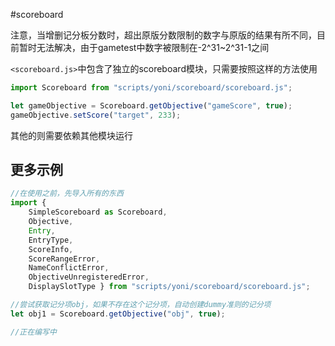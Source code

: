 #scoreboard

注意，当增删记分板分数时，超出原版分数限制的数字与原版的结果有所不同，目前暂时无法解决，由于gametest中数字被限制在-2^31~2^31-1之间

`<scoreboard.js>`中包含了独立的scoreboard模块，只需要按照这样的方法使用
```js
import Scoreboard from "scripts/yoni/scoreboard/scoreboard.js";

let gameObjective = Scoreboard.getObjective("gameScore", true);
gameObjective.setScore("target", 233);
```

其他的则需要依赖其他模块运行

## 更多示例

```js
//在使用之前，先导入所有的东西
import {
    SimpleScoreboard as Scoreboard,
    Objective,
    Entry,
    EntryType,
    ScoreInfo,
    ScoreRangeError,
    NameConflictError,
    ObjectiveUnregisteredError,
    DisplaySlotType } from "scripts/yoni/scoreboard/scoreboard.js";

//尝试获取记分项obj，如果不存在这个记分项，自动创建dummy准则的记分项
let obj1 = Scoreboard.getObjective("obj", true);

//正在编写中
```